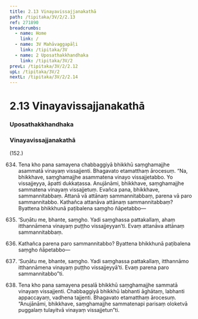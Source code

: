 ```yaml
---
title: 2.13 Vinayavissajjanakathā
path: /tipitaka/3V/2/2.13
ref: 271890
breadcrumbs:
  - name: Home
    link: /
  - name: 3V Mahāvaggapāḷi
    link: /tipitaka/3V
  - name: 2 Uposathakkhandhaka
    link: /tipitaka/3V/2
prevL: /tipitaka/3V/2/2.12
upL: /tipitaka/3V/2
nextL: /tipitaka/3V/2/2.14
---
```


# 2.13 Vinayavissajjanakathā

### Uposathakkhandhaka

### Vinayavissajjanakathā

(152.)

634. Tena kho pana samayena chabbaggiyā bhikkhū saṃghamajjhe asammatā vinayaṃ vissajjenti. Bhagavato etamatthaṃ ārocesuṃ. “Na, bhikkhave, saṃghamajjhe asammatena vinayo vissajjetabbo. Yo vissajjeyya, āpatti dukkaṭassa. Anujānāmi, bhikkhave, saṃghamajjhe sammatena vinayaṃ vissajjetuṃ. Evañca pana, bhikkhave, sammannitabbaṃ. Attanā vā attānaṃ sammannitabbaṃ, parena vā paro sammannitabbo. Kathañca attanāva attānaṃ sammannitabbaṃ? Byattena bhikkhunā paṭibalena saṃgho ñāpetabbo—

635. ‘Suṇātu me, bhante, saṃgho. Yadi saṃghassa pattakallaṃ, ahaṃ itthannāmena vinayaṃ puṭṭho vissajjeyyan’ti. Evaṃ attanāva attānaṃ sammannitabbaṃ.

636. Kathañca parena paro sammannitabbo? Byattena bhikkhunā paṭibalena saṃgho ñāpetabbo—

637. ‘Suṇātu me, bhante, saṃgho. Yadi saṃghassa pattakallaṃ, itthannāmo itthannāmena vinayaṃ puṭṭho vissajjeyyā’ti. Evaṃ parena paro sammannitabbo”ti.

638. Tena kho pana samayena pesalā bhikkhū saṃghamajjhe sammatā vinayaṃ vissajjenti. Chabbaggiyā bhikkhū labhanti āghātaṃ, labhanti appaccayaṃ, vadhena tajjenti. Bhagavato etamatthaṃ ārocesuṃ. “Anujānāmi, bhikkhave, saṃghamajjhe sammatenapi parisaṃ oloketvā puggalaṃ tulayitvā vinayaṃ vissajjetun”ti.


